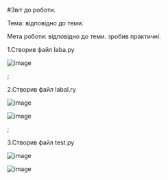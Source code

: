#Звіт до роботи.

Тема: відповідно до теми.

Мета роботи: відповідно до теми.
зробив практичні.

1.Створив файл laba.py

![image](https://user-images.githubusercontent.com/118319436/202283750-e1095f04-f249-4294-a9e4-0a7479ee07f6.png)

;

2.Створив файл labal.ry

![image](https://user-images.githubusercontent.com/118319436/202283857-7b3a48ba-1f80-4c86-a585-7d7a7122af4f.png)

![image](https://user-images.githubusercontent.com/118319436/202283905-bd4adf9f-a3d8-4db4-aefe-8db05daf6280.png)

;

3.Створив файл test.py

![image](https://user-images.githubusercontent.com/118319436/202284037-be0a1a45-d4fe-4319-842a-2dcf3d77f2fe.png)

![image](https://user-images.githubusercontent.com/118319436/202284095-87e67f6b-c3b3-48da-a5c3-aff2260eaaf1.png)






